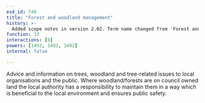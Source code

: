 ```yaml
---
esd_id: 748
title: "Forest and woodland management"
history: >-
  Added scope notes in version 2.02. Term name changed from 'Forest and woodland management' to 'Countryside - forests and woodland - management' in version 3.00. Name changed to 'Forest and woodland management' in version 4.00.
function: 33
interactions: [8]
powers: [1492, 1492, 1492]
internal: false

---
```


Advice and information on trees, woodland and tree-related issues to local organisations and the public.  Where woodland/forests are on council owned land the local authority has a responsibility to maintain them in a way which is beneficial to the local environment and ensures public safety.

